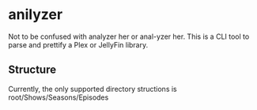 # anilyzer
Not to be confused with analyzer her or anal-yzer her. This is a CLI tool to parse and prettify a Plex or JellyFin library.
## Structure
Currently, the only supported directory structions is root/Shows/Seasons/Episodes
